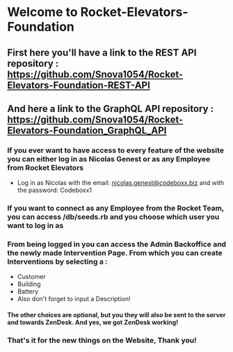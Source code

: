 # Welcome to Rocket-Elevators-Foundation
## First here you'll have a link to the REST API repository : https://github.com/Snova1054/Rocket-Elevators-Foundation-REST-API
## And here a link to the GraphQL API repository : https://github.com/Snova1054/Rocket-Elevators-Foundation_GraphQL_API
### If you ever want to have access to every feature of the website you can either log in as Nicolas Genest or as any Employee from Rocket Elevators
- Log in as Nicolas with the email: nicolas.genest@codeboxx.biz and with the password: Codeboxx1
### If you want to connect as any Employee from the Rocket Team, you can access /db/seeds.rb and you choose which user you want to log in as
### From being logged in you can access the Admin Backoffice and the newly made Intervention Page. From which you can create Interventions by selecting a :
- Customer
- Building
- Battery
- Also don't forget to input a Description!
#### The other choices are optional, but you they will also be sent to the server and towards ZenDesk. And yes, we got ZenDesk working!
### That's it for the new things on the Website, Thank you!
